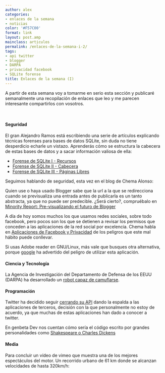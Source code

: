 ```yaml
---
author: alex
categories:
- enlaces de la semana
- noticias
color: '#F57C00'
format: link
layout: post.amp
mainclass: articulos
permalink: /enlaces-de-la-semana-i-2/
tags:
- api twitter
- blogger
- DARPA
- privacidad facebook
- SQLite forense
title: Enlaces de la semana (I)
---
```


[<amp-img on="tap:lightbox1" role="button" tabindex="0" layout="responsive" title="Chain Links" src="/img/2012/08/contruyendo-links-de-afiliados-fuertes1-300x225.jpg" alt="" width="300px" height="225px" />][1]

A partir de esta semana voy a tomarme en serio esta sección y publicaré semanalmente una recopilación de enlaces que leo y me parecen interesante compartirlos con vosotros.

&nbsp;

#### Seguridad

El gran Alejandro Ramos está escribiendo una serie de artículos explicando técnicas forenses para bases de datos SQLite, sin duda no tiene desperdicio echarle un vistazo. Aprenderás cómo se estructura la cabecera de estas bases de datos y a sacar información valiosa de ella:

  * <a title="Forense de SQLite I - Recursos" href="http://www.securitybydefault.com/2012/08/forense-de-sqlite-i-recursos.html" target="_blank">Forense de SQLite I - Recursos</a>
  * <a title="Forense de SQLite II - Cabecera" href="http://www.securitybydefault.com/2012/08/forense-de-sqlite-ii-cabecera.html" target="_blank">Forense de SQLite II - Cabecera</a>
  * <a title="Forense de SQLite III - Páginas Libres" href="http://www.securitybydefault.com/2012/08/forense-de-sqlite-iii-paginas-libres.html" target="_blank">Forense de SQLite III - Páginas Libres</a>

Seguimos hablando de seguridad, esta vez en el blog de Chema Alonso:
<!--more--><!--ad-->
<p >
  Quien use o haya usado Blogger sabe que la url a la que se redirecciona cuando se previsualiza una entrada antes de publicarla es un tanto abstracta, ya que no puede ser predecible. ¿Será cierto?, compruébalo en <a title="Minority Report: Pre-visualizando el futuro de Blogger" href="http://www.elladodelmal.com/2012/08/minority-report-pre-visualizando-el.html" target="_blank">Minority Report: Pre-visualizando el futuro de Blogger</a>
</p>
<p >
  A día de hoy somos muchos los que usamos redes sociales, sobre todo facebook, pero pocos son los que se detienen a revisar los permisos que conceden a las aplicaciones de la red social por excelencia. Chema habla en <a title="Aplicaciones de Facebook y Privacidad" href="http://www.elladodelmal.com/2012/08/aplicaciones-de-facebook-y-privacidad-2.html" target="_blank">Aplicaciones de Facebook y Privacidad</a> de los peligros que este mal hábito puede conllevar.
</p>

Si usas Adobe reader en GNU/Linux, más vale que busques otra alternativa, porque <a href="http://muyseguridad.net/2012/08/16/google-advierte-del-peligro-de-utilizar-adobe-reader-especialmente-en-linux/" target="_blank">google</a> ha advertido del peligro de utilizar esta aplicación.

#### Ciencia y Tecnología

La Agencia de Investigación del Departamento de Defensa de los EEUU (DARPA) ha desarrollado un <a title="Programa M3 de DARPA: el robot capaz de camuflarse" href="http://alt1040.com/2012/08/darpa-robot-mimetizarse" target="_blank">robot capaz de camuflarse</a>.

#### Programación

Twitter ha decidido seguir <a title="Los cambios en la API de Twitter, dirigidos contra los clientes de terceros" href="http://www.genbeta.com/redes-sociales/los-cambios-en-la-api-de-twitter-dirigidos-contra-los-clientes-de-terceros" target="_blank">cerrando su API</a> dando la espalda a las aplicaciones de terceros, decisión con la que personalmente no estoy de acuerdo, ya que muchas de estas aplicaciones han dado a conocer a twitter.

En genbeta Dev nos cuentan cómo sería el código escrito por grandes personalidades como <a title="¿Y si Hemingway o Shakespeare hubieran sido programadores Javascript?" href="http://www.genbetadev.com/desarrolladores/y-si-hemingway-o-shakespeare-hubieran-sido-programadores-javascript" target="_blank">Shakespeare o Charles Dickens</a>

#### Media

Para concluir un vídeo de vimeo que muestra una de los mejores espectáculos del motor. Un recorrido urbano de 61 km donde se alcanzan velocidades de hasta 320km/h:

<div class="embed-vimeo" >
</div>



 [1]: https://elbauldelprogramador.com/img/2012/08/contruyendo-links-de-afiliados-fuertes1.jpg
